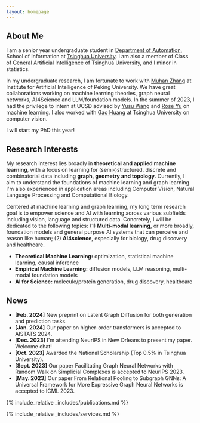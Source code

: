 ```yaml
---
layout: homepage
---
```


## About Me

I am a senior year undergraduate student in [Department of Automation](https://www.au.tsinghua.edu.cn/en/), School of Information at [Tsinghua University](https://www.tsinghua.edu.cn/en/index.html). I am also a member of Class of General Artificial Intelligence of Tsinghua University, and I minor in statistics. 

In my undergraduate research, I am fortunate to work with [Muhan Zhang](https://muhanzhang.github.io/) at Institute for Artificial Intelligence of Peking University. We have great collaborations working on machine learning theories, graph neural networks, AI4Science and LLM/foundation models. In the summer of 2023, I had the privilege to intern at UCSD advised by [Yusu Wang](http://yusu.belkin-wang.org/) and [Rose Yu](https://roseyu.com/) on machine learning. I also worked with [Gao Huang](https://www.gaohuang.net/) at Tsinghua University on computer vision. 

I will start my PhD this year!

## Research Interests

My research interest lies broadly in **theoretical and applied machine learning**, with a focus on learning for (semi-)structured, discrete and combinatorial data including **graph, geometry and topology**. Currently, I aim to understand the foundations of machine learning and graph learning. I'm also experienced in application areas including Computer Vision, Natural Language Processing and Computational Biology.

Centered at machine learning and graph learning, my long term research goal is to empower science and AI with learning across various subfields including vision, language and structured data. Concretely, I will be dedicated to the following topics: (1) **Multi-modal learning**, or more broadly, foundation models and general purpose AI systems that can perceive and reason like human; (2) **AI4science**, especially for biology, drug discovery and healthcare.

- **Theoretical Machine Learning:** optimization, statistical machine learning, causal inference
- **Empirical Machine Learning:** diffusion models, LLM reasoning, multi-modal foundation models
- **AI for Science:** molecule/protein generation, drug discovery, healthcare

## News

- **[Feb. 2024]** New preprint on Latent Graph Diffusion for both generation and prediction tasks.
- **[Jan. 2024]** Our paper on higher-order transformers is accepted to AISTATS 2024.
- **[Dec. 2023]** I'm attending NeurIPS in New Orleans to present my paper. Welcome chat!
- **[Oct. 2023]** Awarded the National Scholarship (Top 0.5% in Tsinghua University).
- **[Sept. 2023]** Our paper Facilitating Graph Neural Networks with Random Walk on Simplicial Complexes is accepted to NeurIPS 2023.
- **[May. 2023]** Our paper From Relational Pooling to Subgraph GNNs: A Universal Framework for More Expressive Graph Neural Networks is accepted to ICML 2023.

{% include_relative _includes/publications.md %}

{% include_relative _includes/services.md %}
